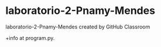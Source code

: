 # laboratorio-2-Pnamy-Mendes
laboratorio-2-Pnamy-Mendes created by GitHub Classroom

+info at program.py.
